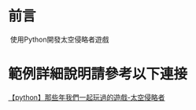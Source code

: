 # 前言
 使用Python開發太空侵略者遊戲

# 範例詳細說明請參考以下連接   
[【python】那些年我們一起玩過的遊戲-太空侵略者](https://webfish-channel.blogspot.com/2018/10/python.html)
